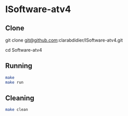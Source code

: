 # ISoftware-atv4


## Clone

git clone git@github.com:clarabdidier/ISoftware-atv4.git

cd Software-atv4

## Running

```bash
make
make run
```
## Cleaning

```bash
make clean
```
